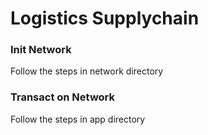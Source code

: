 # Logistics Supplychain

### Init Network

Follow the steps in network directory

### Transact on Network

Follow the steps in app directory
